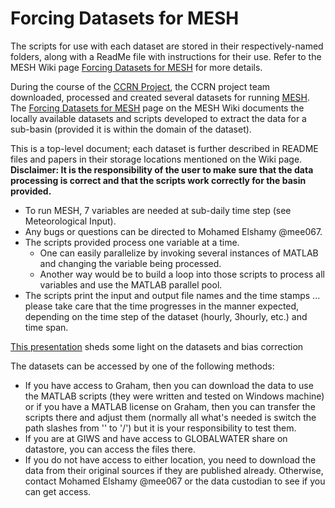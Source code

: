 # Forcing Datasets for MESH
The scripts for use with each dataset are stored in their respectively-named folders, along with a ReadMe file with instructions for their use. Refer to the MESH Wiki page [Forcing Datasets for MESH](https://wiki.usask.ca/display/MESH/Forcing+Datasets+for+MESH) for more details.

During the course of the [CCRN Project](http://www.ccrnetwork.ca/), the CCRN project team downloaded, processed and created several datasets for running [MESH](https://wiki.usask.ca/pages/viewpage.action?pageId=220332269). The [Forcing Datasets for MESH](https://wiki.usask.ca/display/MESH/Forcing+Datasets+for+MESH) page on the MESH Wiki documents the locally available datasets and scripts developed to extract the data for a sub-basin (provided it is within the domain of the dataset).

This is a top-level document; each dataset is further described in README files and papers in their storage locations mentioned on the Wiki page. **Disclaimer: It is the responsibility of the user to make sure that the data processing is correct and that the scripts work correctly for the basin provided.**

- To run MESH, 7 variables are needed at sub-daily time step (see Meteorological Input).  
- Any bugs or questions can be directed to Mohamed Elshamy @mee067.
- The scripts provided process one variable at a time.
  - One can easily parallelize by invoking several instances of MATLAB and changing the variable being processed.
  - Another way would be to build a loop into those scripts to process all variables and use the MATLAB parallel pool.
- The scripts print the input and output file names and the time stamps ... please take care that the time progresses in the manner expected, depending on the time step of the dataset (hourly, 3hourly, etc.) and time span.

[This presentation](https://wiki.usask.ca/display/MESH/Forcing+Datasets+for+MESH?preview=/1433436170/1441497245/Bias%20Corrected%20Climate%20Forcing%20Datasets%20for%20Land%20Surface%20Modeling.pdf) sheds some light on the datasets and bias correction

The datasets can be accessed by one of the following methods:

- If you have access to Graham, then you can download the data to use the MATLAB scripts (they were written and tested on Windows machine) or if you have a MATLAB license on Graham, then you can transfer the scripts there and adjust them (normally all what's needed is switch the path slashes from '\' to '/') but it is your responsibility to test them.
- If you are at GIWS and have access to GLOBALWATER share on datastore, you can access the files there.
- If you do not have access to either location, you need to download the data from their original sources if they are published already. Otherwise, contact Mohamed Elshamy @mee067 or the data custodian to see if you can get access.
